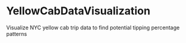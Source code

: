 # YellowCabDataVisualization
Visualize NYC yellow cab trip data to find potential tipping percentage patterns
